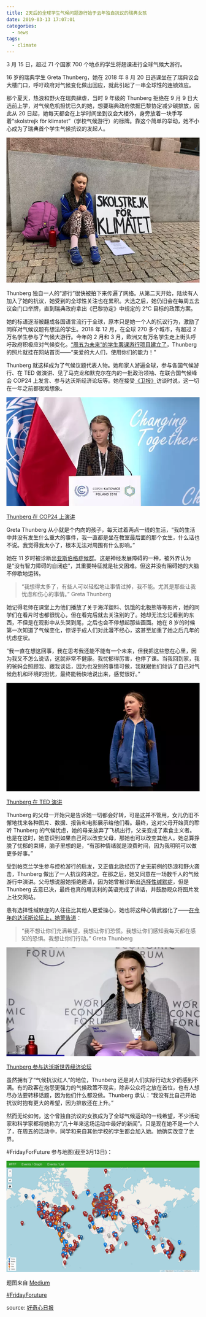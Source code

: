 ```yaml
---
title: 2天后的全球学生气候问题游行始于去年独自抗议的瑞典女孩
date: 2019-03-13 17:07:01
categories:
  - news
tags:
  - climate
---
```


3 月 15 日，超过 71 个国家 700 个地点的学生将翘课进行全球气候大游行。

16 岁的瑞典学生 Greta Thunberg，她在 2018 年 8 月 20 日逃课坐在了瑞典议会大楼门口，呼吁政府对气候变化做出回应，就此引起了一串全球性的连锁效应。

那个夏天，热浪和野火在瑞典肆虐，当时 9 年级的 Thunberg 拒绝在 9 月 9 日大选前上学，对气候危机担忧已久的她，想要瑞典政府依据巴黎协定减少碳排放，因此从 20 日起，她每天都会在上学时间坐到议会大楼外，身旁放着一块手写着“skolstrejk för klimatet”（学校气候游行）的标牌。靠这个简单的举动，她不小心成为了瑞典首个学生气候抗议的发起人。

![img](../images/20190313015259oWZiARsmKvG6Cn2x.jpeg-WebpWebW640)

<!-- more -->

Thunberg 独自一人的“游行”很快被拍下来传遍了网络。从第二天开始，陆续有人加入了她的抗议，她受到的全球性关注也在累积。大选之后，她仍旧会在每周五去议会门口举牌，直到瑞典政府拿出《巴黎协定》中规定的 2℃ 目标的政策方案。

她的标语逐渐被翻成各国语言流行于全球，原本只是她一个人的抗议行为，激励了同样对气候议题有想法的学生。2018 年 12 月，在全球 270 多个城市，有超过 2 万名学生参与了气候大游行。今年的 2 月和 3 月，欧洲又有万名学生走上街头呼吁政府积极应对气候变化。[“周五为未来”的学生罢课游行项目建立了](https://www.fridaysforfuture.org/)，Thunberg 的照片就挂在网站首页——“亲爱的大人们，使用你们的能力！”

Thunberg 就这样成为了气候议题代表人物。她和家人游遍全球，参与各国气候游行、在 TED 做演讲、见了马克龙和默克尔在内的一批政治领袖、在联合国气候峰会 COP24 上发言、参与达沃斯经济论坛等。她在接受[《卫报》](https://www.theguardian.com/world/2019/mar/11/greta-thunberg-schoolgirl-climate-change-warrior-some-people-can-let-things-go-i-cant)访谈时说，这一切在一年之前都很难想象。

![img](../images/20190313015601GlHu295SaiRmMLjX.jpg-WebpWebW640)

[Thunberg 在 COP24 上演讲](https://www.youtube.com/watch?v=VFkQSGyeCWg)

Greta Thunberg 从小就是个内向的孩子，每天过着两点一线的生活，“我的生活中并没有发生什么重大的事件，我一直都是坐在教室最后面的那个女生，什么话也不说。我觉得我太小了，根本无法对周围有什么影响。” 

她在 11 岁时被诊断出[亚斯伯格症候群](https://zh.wikipedia.org/wiki/亞斯伯格症候群)。这是神经发展障碍的一种，被外界认为是“没有智力障碍的自闭症”，其重要特征就是社交困难。但这并没有阻碍她的大脑不停歇地运转。

> “我想得太多了，有些人可以轻松地让事情过掉，我不能。尤其是那些让我忧虑和伤心的事情。”
> Greta Thunberg

她记得老师在课堂上为他们播放了关于海洋塑料、饥饿的北极熊等等影片，她的同学们在看片时也都很忧心，但在看完后就去关注别的了。她却无法忘记看到的东西，不但是在观影中从头哭到尾，之后也会不停想起那些画面。她在 8 岁的时候第一次知道了气候变化，惊讶于成人们对此漫不经心，这甚至加重了她之后几年的忧虑症状。

“我一直在想这回事，我在思考我还能不能有一个未来，但我把这些憋在心里，因为我又不怎么说话，这就非常不健康。我忧郁得厉害，也停了课。当我回到家，我的爸妈会照顾我、跟我谈话，因为也没别的事情可做，我就跟他们倾诉了自己对气候危机和环境的担忧，最终能畅快地说出来，感觉很好。”

![img](../images/20190313015733ZgI1pFRwjWs0tze3.jpg-WebpWebW640)

[Thunberg 在 TED 演讲](https://www.ted.com/talks/greta_thunberg_the_disarming_case_to_act_right_now_on_climate)

Thunberg 的父母一开始只是告诉她一切都会好转，可是这并不管用，女儿仍旧不懈地找来各种图片、数据、报告和电影展示给他们看。最终，这对父母开始真的聆听 Thunberg 的气候忧虑，她的母亲放弃了飞机出行，父亲变成了素食主义者。也是在这时，她意识到如果自己可以改变父母，那她也可以改变其他人。她总算挣脱了忧郁的束缚，脑子里想的是，“有那种情绪就是浪费时间，因为我明明可以做更多好事。”

受到帕克兰学生参与控枪游行的启发，又正值北欧经历了史无前例的热浪和野火袭击，Thunberg 做出了一人抗议的决定。在那之后，她又同意在一场数千人的气候游行中演讲。父母想说服她拒绝邀请，因为她曾被诊断出[选择性缄默症](https://zh.wikipedia.org/wiki/选择性缄默症)，但是 Thunberg 去意已决，最终也真的用流利的英语完成了讲话，并鼓励观众将图片发上社交网站。

患有选择性缄默症的人往往比其他人更爱操心，她也将这种心情武器化了——[在今年的达沃斯论坛上，她警告道](https://www.theguardian.com/science/video/2019/jan/25/i-want-you-to-panic-16-year-old-greta-thunberg-issues-climate-warning-at-davos-video)：

> “我不想让你们充满希望，我想让你们恐慌。我想让你们感知我每天都在感知的恐惧。我想让你们行动。”
> Greta Thunberg

![img](../images/20190313015823dWYX8GH57tuyvTJm.jpg-WebpWebW640)

[Thunberg 参与达沃斯世界经济论坛](https://www.theguardian.com/science/video/2019/jan/25/i-want-you-to-panic-16-year-old-greta-thunberg-issues-climate-warning-at-davos-video)

虽然拥有了“气候抗议红人”的地位，Thunberg 还是对人们实际行动太少而感到不满。有的政客在抱怨更强力的气候政策不现实，除非公众将之放在首位，也有人想尽办法要转移话题，因为他们什么都没做。Thunberg 承认：“我没有比自己开始抗议时抱有更大的希望，因为排放还在上升。”

然而无论如何，这个曾独自抗议的女孩成为了全球气候运动的一线希望，不少活动家和科学家都将她称为“几十年来这场运动中最好的新闻”。只是现在她不是一个人了，在周五的活动中，同学和来自其他学校的学生都会加入她。她确实改变了世界。

#FridayForFuture 参与地图(截至3月13日)：

![1552498099823](../images/1552498099823.png)

题图来自 [Medium](https://medium.com/wedonthavetime/this-15-year-old-girl-breaks-swedish-law-for-the-climate-d1a48ab97e3a)

[#FridayForuture](https://www.fridaysforfuture.org/)

source: [好奇心日报](www.qdaily.com/articles/62005.html)